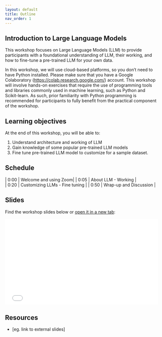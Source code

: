 ```yaml
---
layout: default
title: Outline
nav_order: 1
---
```


## Introduction to Large Language Models

This workshop focuses on Large Language Models (LLM) to provide participants with a foundational understanding of LLM, their working, and how to fine-tune a pre-trained LLM for your own data. 

In this workshop, we will use cloud-based platforms, so you don’t need to have Python installed. Please make sure that you have a Google Colaboratory (https://colab.research.google.com/) account. This workshop will involve hands-on exercises that require the use of programming tools and libraries commonly used in machine learning, such as Python and Scikit-learn. As such, prior familiarity with Python programming is recommended for participants to fully benefit from the practical component of the workshop.

## Learning objectives

At the end of this workshop, you will be able to:
1. Understand architecture and working of LLM
2. Gain knowledge of some popular pre-trained LLM models
3. Fine tune pre-trained LLM model to customize for a sample dataset. 

## Schedule

| 0:00 | Welcome and using Zoom|
| 0:05 | About LLM - Working |  
| 0:20 | Customizing LLMs - Fine tuning |
| 0:50 | Wrap-up and Discussion |


## Slides
Find the workshop slides below or <a href="slides/introduction.html" target="_blank">open it in a new tab</a>:

<div style="overflow: hidden;
  padding-top: 56.25%;
  position: relative">
  <iframe src="slides/introduction.html" title="demo embedded slide deck" scrolling="no" frameborder="0"
    style="border: 0;
   height: 100%;
   left: 0;
   position: absolute;
   top: 0;
   width: 100%;">
   <p>Your browser does not support iframes.</p>
 </iframe>
</div>


## Resources
* [eg. link to external slides]
